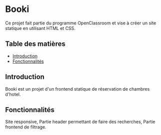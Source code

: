 # Booki

Ce projet fait partie du programme OpenClassroom et vise à créer un site statique en utilisant HTML et CSS.

## Table des matières

- [Introduction](#introduction)
- [Fonctionnalités](#fonctionnalités)

## Introduction

Booki est un projet d'un frontend statique de réservation de chambres d'hotel.

## Fonctionnalités

Site responsive,
Partie header permettant de faire des recherches,
Partie frontend de filtrage.
